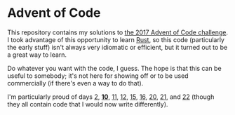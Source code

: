 # Advent of Code

This repository contains my solutions to [the 2017 Advent of Code challenge](https://adventofcode.com/2017). I took advantage of this opportunity to learn [Rust](https://rust-lang.org), so this code (particularly the early stuff) isn't always very idiomatic or efficient, but it turned out to be a great way to learn.

Do whatever you want with the code, I guess. The hope is that this can be useful to somebody; it's not here for showing off or to be used commercially (if there's even a way to do that).

I'm particularly proud of days [2](https://github.com/Aehmlo/advent-of-code/blob/master/src/solutions/two.rs), **[10](https://github.com/Aehmlo/advent-of-code/blob/master/src/solutions/ten.rs)**, [11](https://github.com/Aehmlo/advent-of-code/blob/master/src/solutions/eleven.rs), [12](https://github.com/Aehmlo/advent-of-code/blob/master/src/solutions/twelve.rs), [15](https://github.com/Aehmlo/advent-of-code/blob/master/src/solutions/fifteen.rs), [16](https://github.com/Aehmlo/advent-of-code/blob/master/src/solutions/sixteen.rs), [20](https://github.com/Aehmlo/advent-of-code/blob/master/src/solutions/twenty.rs), [21](https://github.com/Aehmlo/advent-of-code/blob/master/src/solutions/twenty_one.rs), and [22](https://github.com/Aehmlo/advent-of-code/blob/master/src/solutions/twenty_two.rs) (though they all contain code that I would now write differently).